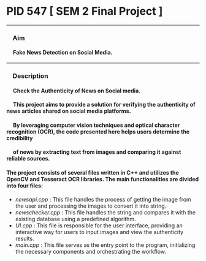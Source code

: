 # PID 547 [ SEM 2 Final Project ] 

___

###  &emsp;**Aim**
#### &emsp; Fake News Detection on Social Media.

___

### &emsp;**Description**
#### &emsp; Check the Authenticity of News on Social media. 
#### &emsp; This project aims to provide a solution for verifying the authenticity of news articles shared on social media platforms. 
#### &emsp; By leveraging computer vision techniques and optical character recognition (OCR), the code presented here helps users determine the credibility 
#### &emsp; of news by extracting text from images and comparing it against reliable sources.                   

#### The project consists of several files written in C++ and utilizes the OpenCV and Tesseract OCR libraries. The main functionalities are divided into four files:

- *newsapi.cpp* : This file handles the process of getting the image from the user and processing the images to convert it into string.
- *newschecker.cpp* : This file handles the string and compares it with the existing database using a predefined algorithm.
- *UI.cpp* : This file is responsible for the user interface, providing an interactive way for users to input images and view the authenticity results.
- *main.cpp* : This file serves as the entry point to the program, initializing the necessary components and orchestrating the workflow.



